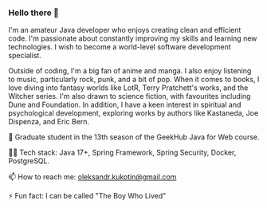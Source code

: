 ### Hello there 👋

I'm an amateur Java developer who enjoys creating clean and efficient code. I'm passionate about constantly improving my skills and learning new technologies. I wish to become a world-level software development specialist.

Outside of coding, I'm a big fan of anime and manga. I also enjoy listening to music, particularly rock, punk, and a bit of pop. When it comes to books, I love diving into fantasy worlds like LotR, Terry Pratchett's works, and the Witcher series. I'm also drawn to science fiction, with favourites including Dune and Foundation. In addition, I have a keen interest in spiritual and psychological development, exploring works by authors like Kastaneda, Joe Dispenza, and Eric Bern.

🔭 Graduate student in the 13th season of the GeekHub Java for Web course.

👨‍💻 Tech stack: Java 17+, Spring Framework, Spring Security, Docker, PostgreSQL.

📫 How to reach me: oleksandr.kukotin@gmail.com

⚡ Fun fact: I can be called "The Boy Who Lived"

